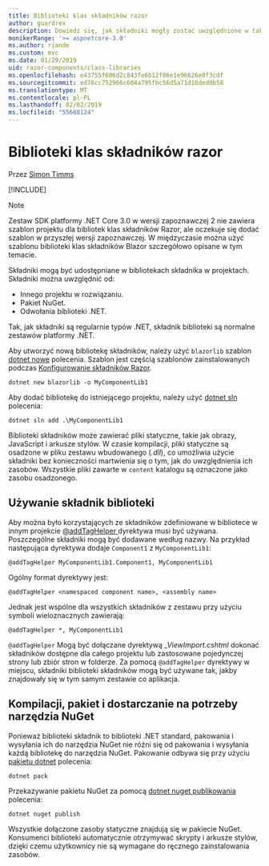 ```yaml
---
title: Biblioteki klas składników razor
author: guardrex
description: Dowiedz się, jak składniki mogły zostać uwzględnione w taki sposób, w aplikacji Razor składników z biblioteki składników zewnętrznych.
monikerRange: '>= aspnetcore-3.0'
ms.author: riande
ms.custom: mvc
ms.date: 01/29/2019
uid: razor-components/class-libraries
ms.openlocfilehash: e43755f606d2c843fe6b12f06e1e96626e0f3cdf
ms.sourcegitcommit: ed76cc752966c604a795fbc56d5a71d16ded0b58
ms.translationtype: MT
ms.contentlocale: pl-PL
ms.lasthandoff: 02/02/2019
ms.locfileid: "55668124"
---
```

# <a name="razor-components-class-libraries"></a>Biblioteki klas składników razor

Przez [Simon Timms](https://github.com/stimms)

[!INCLUDE[](~/includes/razor-components-preview-notice.md)]

> [!NOTE]
> Zestaw SDK platformy .NET Core 3.0 w wersji zapoznawczej 2 nie zawiera szablon projektu dla bibliotek klas składników Razor, ale oczekuje się dodać szablon w przyszłej wersji zapoznawczej. W międzyczasie można użyć szablonu biblioteki klas składników Blazor szczegółowo opisane w tym temacie.

Składniki mogą być udostępniane w bibliotekach składnika w projektach. Składniki można uwzględnić od:

* Innego projektu w rozwiązaniu.
* Pakiet NuGet.
* Odwołania biblioteki .NET.

Tak, jak składniki są regularnie typów .NET, składnik biblioteki są normalne zestawów platformy .NET.

Aby utworzyć nową bibliotekę składników, należy użyć `blazorlib` szablon [dotnet nowe](/dotnet/core/tools/dotnet-new) polecenia. Szablon jest częścią szablonów zainstalowanych podczas [Konfigurowanie składników Razor](/docs/get-started.html#setup).

```console
dotnet new blazorlib -o MyComponentLib1
```

Aby dodać bibliotekę do istniejącego projektu, należy użyć [dotnet sln](/dotnet/core/tools/dotnet-sln) polecenia:

```console
dotnet sln add .\MyComponentLib1
```

Biblioteki składników może zawierać pliki statyczne, takie jak obrazy, JavaScript i arkusze stylów. W czasie kompilacji, pliki statyczne są osadzone w pliku zestawu wbudowanego (*.dll*), co umożliwia użycie składniki bez konieczności martwienia się o tym, jak do uwzględnienia ich zasobów. Wszystkie pliki zawarte w `content` katalogu są oznaczone jako zasobu osadzonego. 

## <a name="consume-a-library-component"></a>Używanie składnik biblioteki

Aby można było korzystających ze składników zdefiniowane w bibliotece w innym projekcie [ @addTagHelper ](/aspnet/core/mvc/views/tag-helpers/intro#add-helper-label) dyrektywa musi być używana. Poszczególne składniki mogą być dodawane według nazwy. Na przykład następująca dyrektywa dodaje `Component1` z `MyComponentLib1`:

```cshtml
@addTagHelper MyComponentLib1.Component1, MyComponentLib1
```

Ogólny format dyrektywy jest:

```cshtml
@addTagHelper <namespaced component name>, <assembly name>
```

Jednak jest wspólne dla wszystkich składników z zestawu przy użyciu symboli wieloznacznych zawierają:

```cshtml
@addTagHelper *, MyComponentLib1
```

`@addTagHelper` Mogą być dołączane dyrektywą *_ViewImport.cshtml* dokonać składników dostępne dla całego projektu lub zastosowane pojedynczej strony lub zbiór stron w folderze. Za pomocą `@addTagHelper` dyrektywy w miejscu, składniki biblioteki składników mogą być używane tak, jakby znajdowały się w tym samym zestawie co aplikacja. 

## <a name="build-pack-and-ship-to-nuget"></a>Kompilacji, pakiet i dostarczanie na potrzeby narzędzia NuGet

Ponieważ biblioteki składnik to biblioteki .NET standard, pakowania i wysyłania ich do narzędzia NuGet nie różni się od pakowania i wysyłania każdą bibliotekę do narzędzia NuGet. Pakowanie odbywa się przy użyciu [pakietu dotnet](/dotnet/core/tools/dotnet-pack) polecenia:

```console
dotnet pack
```

Przekazywanie pakietu NuGet za pomocą [dotnet nuget publikowania](/dotnet/core/tools/dotnet-nuget-push) polecenia:

```console
dotnet nuget publish
```

Wszystkie dołączone zasoby statyczne znajdują się w pakiecie NuGet. Konsumenci biblioteki automatycznie otrzymywać skrypty i arkusze stylów, dzięki czemu użytkownicy nie są wymagane do ręcznego zainstalowania zasobów.
